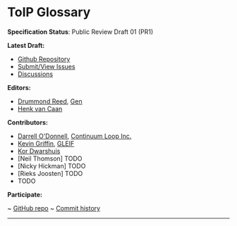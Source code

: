 ToIP Glossary 
==================

**Specification Status**: Public Review Draft 01 (PR1)

**Latest Draft:**

* [Github Repository](https://github.com/trustoverip/ctwg-main-glossary)
* [Submit/View Issues](https://github.com/trustoverip/ctwg-main-glossary/issues)
* [Discussions](https://github.com/trustoverip/ctwg-main-glossary/discussions)

**Editors:**

- [Drummond Reed](https://github.com/talltree), [Gen](https://www.gendigital.com)
- [Henk van Caan](https://github.com/henkvancann)

**Contributors:**

- [Darrell O'Donnell](https://github.com/darrellodonnell), [Continuum Loop Inc.](https://www.continuumloop.com/)
- [Kevin Griffin](https://github.com/m00sey), [GLEIF](https://gleif.org)
- [Kor Dwarshuis](https://github.com/kordwarshuis/)
- [Neil Thomson] TODO
- [Nicky Hickman] TODO
- [Rieks Joosten] TODO
- TODO

**Participate:**

~ [GitHub repo](https://github.com/trustoverip/ctwg-main-glossary)
~ [Commit history](https://github.com/trustoverip/ctwg-main-glossary/commits/main)

------------------------------------

[//]: # (Pandoc Formatting Macros)

[//]: # (\maketitle)

[//]: # (\newpage)